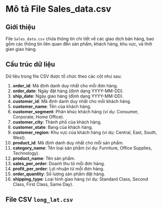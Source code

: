 # Mô tả File Sales_data.csv

## Giới thiệu
File `Sales_data.csv` chứa thông tin chi tiết về các giao dịch bán hàng, bao gồm các thông tin liên quan đến sản phẩm, khách hàng, khu vực, và thời gian giao hàng.

## Cấu trúc dữ liệu
Dữ liệu trong file CSV được tổ chức theo các cột như sau:

1. **order_id**: Mã định danh duy nhất cho mỗi đơn hàng.
2. **order_date**: Ngày đặt hàng (định dạng YYYY-MM-DD).
3. **ship_date**: Ngày giao hàng (định dạng YYYY-MM-DD).
4. **customer_id**: Mã định danh duy nhất cho mỗi khách hàng.
5. **customer_name**: Tên của khách hàng.
6. **customer_segment**: Phân khúc khách hàng (ví dụ: Consumer, Corporate, Home Office).
7. **customer_city**: Thành phố của khách hàng.
8. **customer_state**: Bang của khách hàng.
9. **customer_region**: Khu vực của khách hàng (ví dụ: Central, East, South, West).
10. **product_id**: Mã định danh duy nhất cho mỗi sản phẩm.
11. **category_name**: Tên loại sản phẩm (ví dụ: Furniture, Office Supplies, Technology).
12. **product_name**: Tên sản phẩm.
13. **sales_per_order**: Doanh thu từ mỗi đơn hàng.
14. **profit_per_order**: Lợi nhuận từ mỗi đơn hàng.
15. **order_quantity**: Số lượng sản phẩm đặt hàng.
16. **shipping_type**: Loại hình giao hàng (ví dụ: Standard Class, Second Class, First Class, Same Day).

## File CSV `long_lat.csv`


